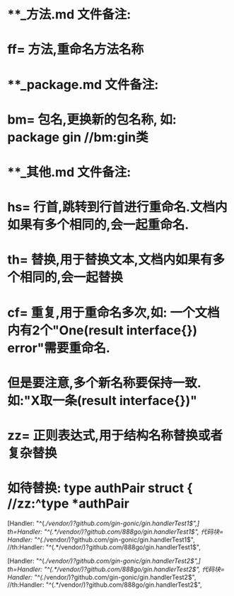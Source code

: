 # **_方法.md 文件备注:
# ff= 方法,重命名方法名称
# 
# **_package.md 文件备注:
# bm= 包名,更换新的包名称, 如: package gin //bm:gin类
#
# **_其他.md 文件备注:
# hs= 行首,跳转到行首进行重命名.文档内如果有多个相同的,会一起重命名.
# th= 替换,用于替换文本,文档内如果有多个相同的,会一起替换
# cf= 重复,用于重命名多次,如: 一个文档内有2个"One(result interface{}) error"需要重命名.
#     但是要注意,多个新名称要保持一致. 如:"X取一条(result interface{})"
# zz= 正则表达式,用于结构名称替换或者复杂替换
#     如待替换: type authPair struct { //zz:^type *authPair



[Handler: "^(.*/vendor/)?github.com/gin-gonic/gin.handlerTest1$",]
th=Handler: "^(.*/vendor/)?github.com/888go/gin.handlerTest1$",
代码块=		Handler: "^(.*/vendor/)?github.com/gin-gonic/gin.handlerTest1$", //th:Handler: "^(.*/vendor/)?github.com/888go/gin.handlerTest1$",                                             

[Handler: "^(.*/vendor/)?github.com/gin-gonic/gin.handlerTest2$",]
th=Handler: "^(.*/vendor/)?github.com/888go/gin.handlerTest2$",
代码块=		Handler: "^(.*/vendor/)?github.com/gin-gonic/gin.handlerTest2$", //th:Handler: "^(.*/vendor/)?github.com/888go/gin.handlerTest2$",                              
